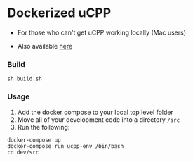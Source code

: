 # Dockerized uCPP

- For those who can't get uCPP working locally (Mac users)

- Also available [here](https://hub.docker.com/r/jeffreyfei/ucpp/)

### Build
```
sh build.sh
```

### Usage
1) Add the docker compose to your local top level folder
2) Move all of your development code into a directory `/src`
3) Run the following:
```
docker-compose up
docker-compose run ucpp-env /bin/bash
cd dev/src
```
